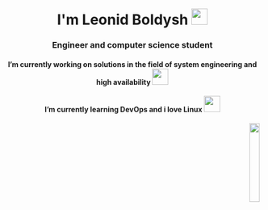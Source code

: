 <h1 align="center">I'm Leonid Boldysh</a> 
<img src="https://github.com/blackcater/blackcater/raw/main/images/Hi.gif" height="32"/></h1>
<h3 align="center">Engineer and computer science student</h3>
<h4 align="center">I’m currently working on solutions in the field of system engineering and high availability</a>
<img src="https://media.giphy.com/media/v1.Y2lkPTc5MGI3NjExMjFlZDQwYjI5YTczOTJkOWZmM2M4YWJiNjY1NDA1Y2YxZTBmM2UzZiZjdD1z/6DMQZJN1cdvOltZPch/giphy.gif" height="32"/></h4>
<h4 align="center">I’m currently learning DevOps and i love Linux</a>
<img src="https://media.giphy.com/media/3Ii2SW00oLZ8k/giphy.gif" height="32"/></h3>
<p align="right" width="100%">
    <img width="20%" src="https://media.giphy.com/media/lRLzrbhmh5pFf4jOga/giphy.gif"> 
</p>

